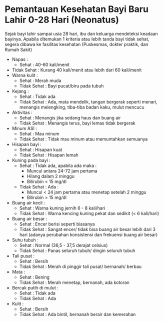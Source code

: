 # Pemantauan Kesehatan Bayi Baru Lahir 0-28 Hari (Neonatus)

Sejak bayi lahir sampai usia 28 hari, ibu dan keluarga mendeteksi keadaan bayinya. Apabila ditemukan 1 kriteria atau lebih tanda bayi tidak sehat, segera dibawa ke fasilitas kesehatan (Puskesmas, dokter praktik, dan Rumah Sakit)

- Napas : 
	- Sehat : 40-60 kali/menit
- Tidak Sehat : Kurang 40 kali/menit atau lebih dari 60 kali/menit
- Warna kulit : 
	- Sehat : Merah muda
	- Tidak Sehat : Bayi pucat/biru pada tubuh
- Kejang : 
	- Sehat : Tidak ada
    - Tidak Sehat : Ada, mata mendelik, tangan bergerak seperti menari, menangis melengking, tiba-tiba badan kaku, mulut mencucu
- Aktivitas : 
    - Sehat : Menangis jika sedang haus dan buang air
    - Tidak Sehat : Menangis terus, bayi lemas tidak bergerak
- Minum ASI : 
    - Sehat : Mau minum
    - Tidak Sehat : Tidak mau minum atau memuntahkan semuanya
- Hisapan bayi : 
    - Sehat : Hisapan kuat
    - Tidak Sehat : Hisapan lemah
- Kuning pada bayi : 
    - Sehat : Tidak ada, apabila ada maka : 
        - Muncul antara 24-72 jam pertama
        - Hilang dalam 2 minggu
        - Bilirubin < 15 mg/dl
    - Tidak Sehat : Ada :
        - Muncul < 24 jam pertama atau menetap setelah 2 minggu
        - Bilirubin > 15 mg/dl
- Buang air kecil : 
    - Sehat : Warna kuning jernih 6 - 8 kali/hari
    - Tidak Sehat : Warna kencing kuning pekat dan sedikit (< 6 kali/hari)
- Buang air besar : 
    - Sehat : Encer berisi seperti biasanya
    - Tidak Sehat : Sangat encer/ tidak bisa buang air besar lebih dari 3 hari (adanya perubahan konsistensi dan frekuensi buang air besar)
- Suhu tubuh : 
    - Sehat : Normal (36,5 - 37,5 derajat celsius)
    - Tidak Sehat : Panas seluruh tubuh/ dingin seluruh tubuh
- Tali pusat : 
    - Sehat : Bersih
    - Tidak Sehat : Merah di pinggir tali pusat/ bernanah/ berbau
- Mata : 
    - Sehat : Bening
    - Tidak Sehat : Merah menetap, bernanah, ada kotoran
- Bercak putih di mulut : 
    - Sehat : Tidak ada
    - Tidak Sehat : Ada
- Kulit : 
    - Sehat : Bersih
    - Tidak Sehat : Ada bintil, bernanah berair dan kemerahan
